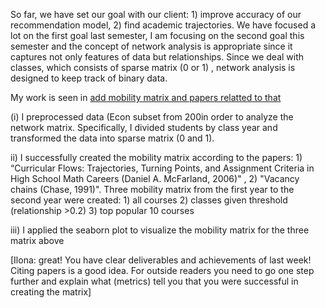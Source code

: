 So far, we have set our goal with our client: 1) improve accuracy of our recommendation model, 2) find academic trajectories. We have focused a lot on the first goal last semester, I am focusing on the second goal this semester and the concept of network analysis is appropriate since it captures not only features of data but relationships. Since we deal with classes, which consists of sparse matrix (0 or 1) , network analysis is designed to keep track of binary data. 

My work is seen in [add mobility matrix and papers relatted to that](b82a954028bece9e94f0f36fa4b5571866a78976)

(i) I preprocessed data (Econ subset from 200in order to analyze the network matrix. Specifically, I divided students by class year and transformed the data into sparse matrix (0 and 1). 

ii) I successfully created the mobility matrix according to the papers: 1) “Curricular Flows: Trajectories, Turning Points, and Assignment Criteria in High School Math Careers (Daniel A. McFarland, 2006)" , 2) "Vacancy chains (Chase, 1991)". Three mobility matrix from the first year to the second year were created: 1) all courses 2) classes given threshold (relationship >0.2) 3) top popular 10 courses

iii) I applied the seaborn plot to visualize the mobility matrix for the three matrix above


[Ilona: great! You have clear deliverables and achievements of last week! Citing papers is a good idea. For outside readers you need to go one step further and explain what (metrics) tell you that you were successful in creating the matrix]
